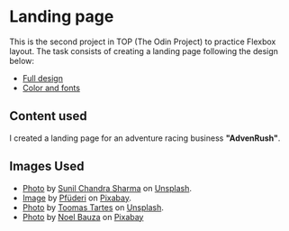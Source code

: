 # Landing page

This is the second project in TOP (The Odin Project) to practice Flexbox layout.
The task consists of creating a landing page following the design below:
- [Full design](https://cdn.statically.io/gh/TheOdinProject/curriculum/81a5d553f4073e593d23a6ab00d50eef8620796d/foundations/html_css/project/imgs/01.png)
- [Color and fonts](https://cdn.statically.io/gh/TheOdinProject/curriculum/81a5d553f4073e593d23a6ab00d50eef8620796d/foundations/html_css/project/imgs/02.png)

## Content used
I created a landing page for an adventure racing business **"AdvenRush"**.

## Images Used
- [Photo](Images/Adventure.jpg) by [Sunil Chandra Sharma](https://unsplash.com/@sunilcsharma?utm_content=creditCopyText&utm_medium=referral&utm_source=unsplash) on [Unsplash](https://unsplash.com/photos/man-in-black-jacket-riding-bicycle-on-green-grass-during-daytime-NMhMVQlurL8).
- [Image](Images/switzerland.jpg) by [Pfüderi](https://pixabay.com/users/pf%C3%BCderi-199315/?utm_source=link-attribution&utm_medium=referral&utm_campaign=image&utm_content=2591323) on [Pixabay](https://pixabay.com/photos/mountains-alps-switzerland-2591323/).
- [Photo](Images/patagonia.jpg) by [Toomas Tartes](https://unsplash.com/@toomastartes?utm_content=creditCopyText&utm_medium=referral&utm_source=unsplash) on [Unsplash](https://unsplash.com/photos/two-person-walking-towards-mountain-covered-with-snow-Yizrl9N_eDA).
- [Photo](Images/norway.jpg) by [Noel Bauza](https://pixabay.com/users/noel_bauza-2019050/) on [Pixabay](https://pixabay.com/photos/aurora-polar-lights-northern-lights-1185464/)
